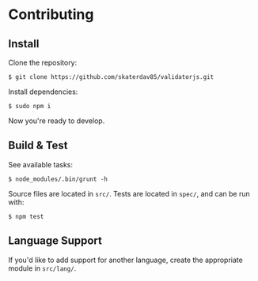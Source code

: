 Contributing
============

## Install

Clone the repository:

```shell
$ git clone https://github.com/skaterdav85/validatorjs.git
```

Install dependencies:

```shell
$ sudo npm i
```

Now you're ready to develop.


## Build & Test

See available tasks:

```shell
$ node_modules/.bin/grunt -h
```

Source files are located in `src/`. Tests are located in `spec/`, and can be run with:

```shell
$ npm test
```


## Language Support

If you'd like to add support for another language, create the appropriate module in `src/lang/`.
